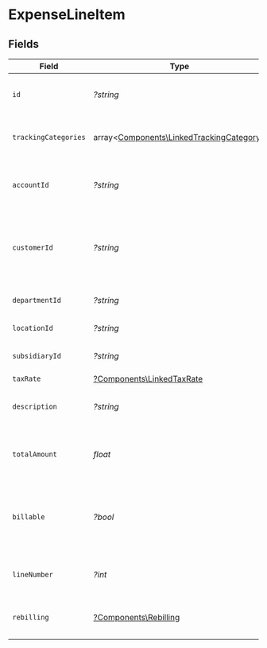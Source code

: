 # ExpenseLineItem


## Fields

| Field                                                                                         | Type                                                                                          | Required                                                                                      | Description                                                                                   | Example                                                                                       |
| --------------------------------------------------------------------------------------------- | --------------------------------------------------------------------------------------------- | --------------------------------------------------------------------------------------------- | --------------------------------------------------------------------------------------------- | --------------------------------------------------------------------------------------------- |
| `id`                                                                                          | *?string*                                                                                     | :heavy_minus_sign:                                                                            | A unique identifier for an object.                                                            | 12345                                                                                         |
| `trackingCategories`                                                                          | array<[Components\LinkedTrackingCategory](../../Models/Components/LinkedTrackingCategory.md)> | :heavy_minus_sign:                                                                            | A list of linked tracking categories.                                                         |                                                                                               |
| `accountId`                                                                                   | *?string*                                                                                     | :heavy_minus_sign:                                                                            | The unique identifier for the ledger account.                                                 | 123456                                                                                        |
| `customerId`                                                                                  | *?string*                                                                                     | :heavy_minus_sign:                                                                            | The ID of the customer this expense item is linked to.                                        | 12345                                                                                         |
| `departmentId`                                                                                | *?string*                                                                                     | :heavy_minus_sign:                                                                            | The ID of the department                                                                      | 12345                                                                                         |
| `locationId`                                                                                  | *?string*                                                                                     | :heavy_minus_sign:                                                                            | The ID of the location                                                                        | 12345                                                                                         |
| `subsidiaryId`                                                                                | *?string*                                                                                     | :heavy_minus_sign:                                                                            | The ID of the subsidiary                                                                      | 12345                                                                                         |
| `taxRate`                                                                                     | [?Components\LinkedTaxRate](../../Models/Components/LinkedTaxRate.md)                         | :heavy_minus_sign:                                                                            | N/A                                                                                           |                                                                                               |
| `description`                                                                                 | *?string*                                                                                     | :heavy_minus_sign:                                                                            | The expense line item description                                                             | Travel US.                                                                                    |
| `totalAmount`                                                                                 | *float*                                                                                       | :heavy_check_mark:                                                                            | The total amount of the expense line item.                                                    | 275                                                                                           |
| `billable`                                                                                    | *?bool*                                                                                       | :heavy_minus_sign:                                                                            | Boolean that indicates if the line item is billable or not.                                   | true                                                                                          |
| `lineNumber`                                                                                  | *?int*                                                                                        | :heavy_minus_sign:                                                                            | Line number of the resource                                                                   | 1                                                                                             |
| `rebilling`                                                                                   | [?Components\Rebilling](../../Models/Components/Rebilling.md)                                 | :heavy_minus_sign:                                                                            | Rebilling metadata for this line item.                                                        |                                                                                               |